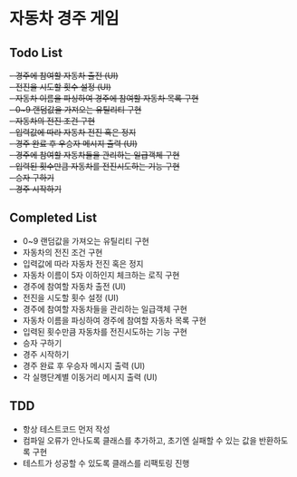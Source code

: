# 자동차 경주 게임  
## Todo List  
~~- 경주에 참여할 자동차 출전 (UI)~~  
~~- 전진을 시도할 횟수 설정 (UI)~~  
~~- 자동차 이름을 파싱하여 경주에 참여할 자동차 목록 구현~~  
~~- 0~9 랜덤값을 가져오는 유틸리티 구현~~  
~~- 자동차의 전진 조건 구현~~  
~~- 입력값에 따라 자동차 전진 혹은 정지~~  
~~- 경주 완료 후 우승자 메시지 출력 (UI)~~  
~~- 경주에 참여할 자동차들을 관리하는 일급객체 구현~~  
~~- 입력된 횟수만큼 자동차를 전진시도하는 기능 구현~~  
~~- 승자 구하기~~  
~~- 경주 시작하기~~  

## Completed List  
- 0~9 랜덤값을 가져오는 유틸리티 구현  
- 자동차의 전진 조건 구현  
- 입력값에 따라 자동차 전진 혹은 정지  
- 자동차 이름이 5자 이하인지 체크하는 로직 구현  
- 경주에 참여할 자동차 출전 (UI)  
- 전진을 시도할 횟수 설정 (UI)  
- 경주에 참여할 자동차들을 관리하는 일급객체 구현  
- 자동차 이름을 파싱하여 경주에 참여할 자동차 목록 구현  
- 입력된 횟수만큼 자동차를 전진시도하는 기능 구현  
- 승자 구하기  
- 경주 시작하기  
- 경주 완료 후 우승자 메시지 출력 (UI)  
- 각 실행단계별 이동거리 메시지 출력 (UI)


## TDD  
- 항상 테스트코드 먼저 작성  
- 컴파일 오류가 안나도록 클래스를 추가하고, 초기엔 실패할 수 있는 값을 반환하도록 구현  
- 테스트가 성공할 수 있도록 클래스를 리팩토링 진행  

